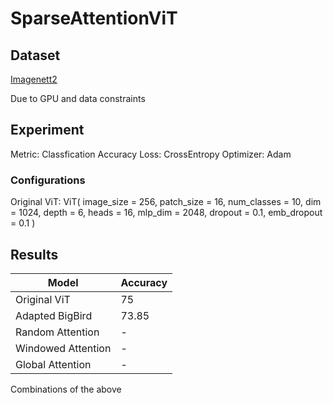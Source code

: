 # SparseAttentionViT


## Dataset

[Imagenett2](https://github.com/fastai/imagenette)

Due to GPU and data constraints

## Experiment

Metric: Classfication Accuracy
Loss: CrossEntropy
Optimizer: Adam

### Configurations

Original ViT:
ViT(
    image_size = 256,
    patch_size = 16,
    num_classes = 10,
    dim = 1024,
    depth = 6,
    heads = 16,
    mlp_dim = 2048,
    dropout = 0.1,
    emb_dropout = 0.1
)



## Results

| Model             | Accuracy    | 
| -----------       | ----------- |
| Original ViT      |    75    |
| Adapted BigBird           | 73.85           |
| Random Attention           | -           |
| Windowed Attention           | -           |
| Global Attention           | -           |


Combinations of the above

